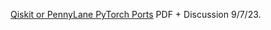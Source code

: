 [Qiskit or PennyLane PyTorch Ports](https://www.chemicalqdevice.com/python-pytorch-quantum-ml-portsmodels-for-potential-medical-use) PDF + Discussion 9/7/23.
